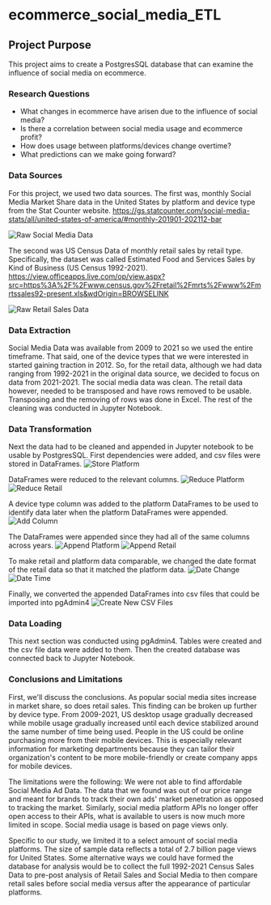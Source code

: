 # ecommerce_social_media_ETL

## Project Purpose

This project aims to create a PostgresSQL database that can examine the influence of social media 
on ecommerce.

### Research Questions
* What changes in ecommerce have arisen due to the influence of social media?
* Is there a correlation between social media usage and ecommerce profit?
* How does usage between platforms/devices change overtime?
* What predictions can we make going forward?

### Data Sources
For this project, we used two data sources. The first was, monthly Social Media Market Share data in the United States by platform and device type from the Stat Counter website.
https://gs.statcounter.com/social-media-stats/all/united-states-of-america/#monthly-201901-202112-bar

<img src="/images/social_media_raw.png" alt="Raw Social Media Data"/>

The second was US Census Data of monthly retail sales by retail type. Specifically, the dataset was called Estimated Food and Services Sales by Kind of Business (US Census 1992-2021).
https://view.officeapps.live.com/op/view.aspx?src=https%3A%2F%2Fwww.census.gov%2Fretail%2Fmrts%2Fwww%2Fmrtssales92-present.xls&wdOrigin=BROWSELINK

<img src="/images/retail_raw.png" alt="Raw Retail Sales Data"/>


### Data Extraction
Social Media Data was available from 2009 to 2021 so we used the entire timeframe. That said, one of the device types that we were interested in started gaining traction in 2012. So, for the retail data, although we had data ranging from 1992-2021 in the original data source, we decided to focus on data from 2021-2021. The social media data was clean. The retail data however, needed to be transposed and have rows removed to be usable. Transposing and the removing of rows was done in Excel. The rest of the cleaning was conducted in Jupyter Notebook.

### Data Transformation
Next the data had to be cleaned and appended in Jupyter notebook to be usable by PostgresSQL. First dependencies were added, and csv files were stored in DataFrames. 
<img src="/images/store_platform.png" alt="Store Platform"/>

DataFrames were reduced to the relevant columns. 
<img src="/images/reduce_df.png" alt="Reduce Platform"/>
<img src="/images/reduce_retail.png" alt="Reduce Retail"/>

A device type column was added to the platform DataFrames to be used to identify data later when the platform DataFrames were appended. 
<img src="/images/add_column.png" alt="Add Column"/>

The DataFrames were appended since they had all of the same columns across years. 
<img src="/images/append_platform.png" alt="Append Platform"/>
<img src="/images/append_retail.png" alt="Append Retail"/>

To make retail and platform data comparable, we changed the date format of the retail data so that it matched the platform data.
<img src="/images/date_change.png" alt="Date Change"/>
<img src="/images/datetime.png" alt="Date Time"/> 

Finally, we converted the appended DataFrames into csv files that could be imported into pgAdmin4
<img src="/images/new_csv.png" alt="Create New CSV Files"/>

### Data Loading
This next section was conducted using pgAdmin4. Tables were created and the csv file data were added to them. Then the created database was connected back to Jupyter Notebook. 

### Conclusions and Limitations
First, we'll discuss the conclusions. As popular social media sites increase in market share, so does retail sales. This finding can be broken up further by device type. From 2009-2021, US desktop usage gradually decreased while mobile usage gradually increased until each device stabilized around the same number of time being used. People in the US could be online purchasing more from their mobile devices. This is especially relevant information for marketing departments because they can tailor their organization's content to be more mobile-friendly or create company apps for mobile devices. 

The limitations were the following:
We were not able to find affordable Social Media Ad Data. The data that we found was out of our price range and meant for brands to track their own ads' market penetration as opposed to tracking the market. Similarly, social media platform APIs no longer offer open access to their APIs, what is available to users is now much more limited in scope. Social media usage is based on page views only. 

Specific to our study, we limited it to a select amount of social media platforms. The size of sample data reflects a total of 2.7 billion page views for United States. Some alternative ways we could have formed the database for analysis would be to collect the full 1992-2021 Census Sales Data to pre-post analysis of Retail Sales and Social Media to then compare retail sales before social media versus after the appearance of particular platforms.



